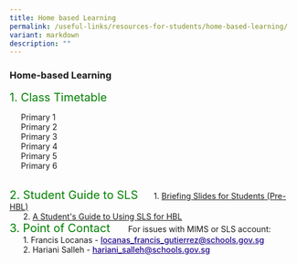 ```yaml
---
title: Home based Learning
permalink: /useful-links/resources-for-students/home-based-learning/
variant: markdown
description: ""
---
```

<h3>Home-based Learning</h3>
<p style="font-size:20px; color:green; display:inline">1. Class Timetable</p>

&nbsp;&nbsp;&nbsp;&nbsp;&nbsp;Primary 1<br>
&nbsp;&nbsp;&nbsp;&nbsp;&nbsp;Primary 2<br>
&nbsp;&nbsp;&nbsp;&nbsp;&nbsp;Primary 3<br>
&nbsp;&nbsp;&nbsp;&nbsp;&nbsp;Primary 4<br>
&nbsp;&nbsp;&nbsp;&nbsp;&nbsp;Primary 5<br>
&nbsp;&nbsp;&nbsp;&nbsp;&nbsp;Primary 6<br><br>
	
<p style="font-size:20px; color:green; display:inline">2. Student Guide to SLS</p>
&nbsp;&nbsp;&nbsp;&nbsp;&nbsp;&nbsp;1. <a href="/files/HBL/briefing%20slides%20for%20students%20(pre-hbl).pdf" target="_blank">Briefing Slides for Students (Pre-HBL)</a>
<br>&nbsp;&nbsp;&nbsp;&nbsp;&nbsp;&nbsp;2. <a href="/files/HBL/a%20students'%20guide%20to%20using%20sls%20for    %20hbl.pdf" target="_blank">A Student's Guide to Using SLS for HBL</a>
<br>
<p style="font-size:20px; color:green; display:inline">3. Point of Contact</p>
&nbsp;&nbsp;&nbsp;&nbsp;&nbsp;&nbsp;&nbsp;For issues with MIMS or SLS account:<br>
&nbsp;&nbsp;&nbsp;&nbsp;&nbsp;&nbsp;1. Francis Locanas - <a href="mailto:locanas_francis_gutierrez@schools.gov.sg"><span style="font-weight:500;text-decoration:underline;color:#21088A">locanas_francis_gutierrez@schools.gov.sg
</span></a><br>
&nbsp;&nbsp;&nbsp;&nbsp;&nbsp;&nbsp;2. Hariani Salleh  - <a href="mailto:hariani_salleh@schools.gov.sg"><span style="font-weight:500;text-decoration:underline;color:#21088A">hariani_salleh@schools.gov.sg</span></a>
<br>